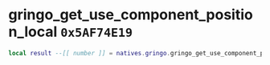 # gringo_get_use_component_position_local `0x5AF74E19`

```lua
local result --[[ number ]] = natives.gringo.gringo_get_use_component_position_local(_unk0 --[[ number ]], _unk1 --[[ number ]])
```